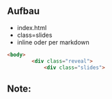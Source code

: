 ## <i class="fa fa-cubes" aria-hidden="true"></i> Aufbau
* <!-- .element: class="fragment" --> index.html
* <!-- .element: class="fragment" --> class=slides
* <!-- .element: class="fragment" --> inline oder per markdown

```html
<body>
		<div class="reveal">
			<div class="slides">
```
<!-- .element: class="fragment" -->

Note:
-  
